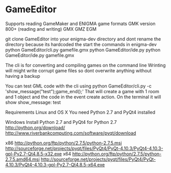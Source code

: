 GameEditor
==========

Supports reading GameMaker and ENIGMA game formats
GMK version 800+ (reading and writing)
GMX
GMZ
EGM

git clone GameEditor into your enigma-dev directory and dont rename the directory because its hardcoded
the start the commands in enigma-dev
python GameEditor/cli.py gamefile.gmx
python GameEditor/ide.py
python GameEditor/ide.py gamefile.gmx

The cli is for converting and compiling games on the command line
Wrinting will might write corrupt game files so dont overwrite anything without having a backup

You can test GML code with the cli using
python GameEditor/cli.py -c 'show_message("test");game_end();'
That will create a game with 1 room and 1 object and the code in the event create action. On the terminal it will show
show_message: test

Requirements
Linux and OS X
You need Python 2.7 and PyQt4 installed

Windows
Install Python 2.7 and PyQt4 for Python 2.7
http://python.org/download/
http://www.riverbankcomputing.com/software/pyqt/download

x86
http://python.org/ftp/python/2.7.5/python-2.7.5.msi
http://sourceforge.net/projects/pyqt/files/PyQt4/PyQt-4.10.3/PyQt4-4.10.3-gpl-Py2.7-Qt4.8.5-x32.exe
x64
http://python.org/ftp/python/2.7.5/python-2.7.5.amd64.msi
http://sourceforge.net/projects/pyqt/files/PyQt4/PyQt-4.10.3/PyQt4-4.10.3-gpl-Py2.7-Qt4.8.5-x64.exe


